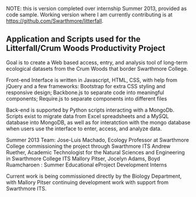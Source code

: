 NOTE: this is version completed over internship Summer 2013, provided as code sample.  Working version where I am currently contributing is at https://github.com/Swarthmore/litterfall.

Application and Scripts used for the Litterfall/Crum Woods Productivity Project
--------------------------------------------------------------------------------

Goal is to create a Web based access, entry, and analysis tool of long-term ecological datasets from the Crum Woods that border Swarthmore College.  


Front-end Interface is written in Javascript, HTML, CSS, with help from jQuery and a few frameworks: 
  Bootstrap for extra CSS styling and responsive design; 
  Backbone.js to separate code into meaningful components; 
  Require.js to separate components into different files
  
Back-end is supported by Python scripts interacting with a MongoDb. Scripts exist to migrate data from Excel spreadsheets and a MySQL database into MongoDB, as well as for interatction with the mongo database when users use the interface to enter, access, and analyze data.



Summer 2013 Team:
Jose-Luis Machado, Ecology Professor at Swarthmore College commissioning the project through Swarthmore ITS
Andrew Ruether, Academic Technologist for the Natural Sciences and Engineering in Swarthmore College ITS
Mallory Pitser, Jocelyn Adams, Boyd Ruamcharoen : Summer Educational eProject Development Interns

Current work is being commissioned directly by the Biology Department, with Mallory Pitser continuing development work with support from Swarthmore ITS.
